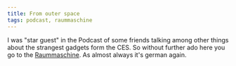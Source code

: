 ```yaml
---
title: From outer space
tags: podcast, raummaschine
---
```



I was "star guest" in the Podcast of some friends talking among other things about the strangest gadgets form the CES. So without further ado here you go to the  [Raummaschine](http://raummaschine.net/podcast/16/). 
As almost always it's german again.
<!--more-->
